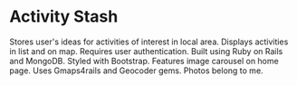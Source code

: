 Activity Stash
==============
Stores user's ideas for activities of interest in local area. Displays activities in list and on map. Requires user authentication. Built using Ruby on Rails and MongoDB. Styled with Bootstrap. Features image carousel on home page. Uses Gmaps4rails and Geocoder gems. Photos belong to me.